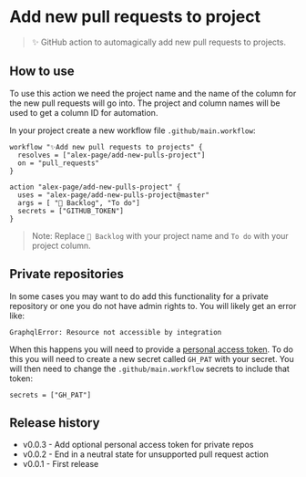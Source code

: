 # Add new pull requests to project

> ✨ GitHub action to automagically add new pull requests to projects.


## How to use

To use this action we need the project name and the name of the column for the new pull requests will go into. The project and column names will be used to get a column ID for automation.

In your project create a new workflow file `.github/main.workflow`:
```
workflow "✨Add new pull requests to projects" {
  resolves = ["alex-page/add-new-pulls-project"]
  on = "pull_requests"
}

action "alex-page/add-new-pulls-project" {
  uses = "alex-page/add-new-pulls-project@master"
  args = [ "🎒 Backlog", "To do"]
  secrets = ["GITHUB_TOKEN"]
}
```

> Note: Replace `🎒 Backlog` with your project name and `To do` with your project column.


## Private repositories

In some cases you may want to do add this functionality for a private repository or one you do not have admin rights to. You will likely get an error like:
```shell
GraphqlError: Resource not accessible by integration
```

When this happens you will need to provide a [personal access token](https://help.github.com/en/articles/creating-a-personal-access-token-for-the-command-line). To do this you will need to create a new secret called `GH_PAT` with your secret. You will then need to change the `.github/main.workflow` secrets to include that token:
```
secrets = ["GH_PAT"]
```


## Release history

- v0.0.3 - Add optional personal access token for private repos
- v0.0.2 - End in a neutral state for unsupported pull request action
- v0.0.1 - First release
